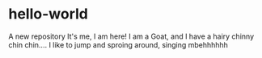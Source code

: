 # hello-world
A new repository
It's me, I am here!
I am a Goat, and I have a hairy chinny chin chin....
I like to jump and sproing around, singing mbehhhhhh
